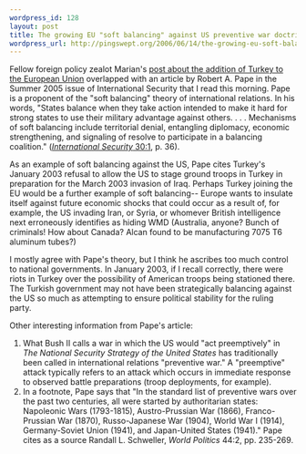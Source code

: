 ```yaml
--- 
wordpress_id: 128
layout: post
title: The growing EU "soft balancing" against US preventive war doctrine?
wordpress_url: http://pingswept.org/2006/06/14/the-growing-eu-soft-balancing-against-us-preventive-war-doctrine/
---
```

Fellow foreign policy zealot Marian's <a href="http://ruminationsandreflections.blogspot.com/2006/06/turkey-and-croatia-long-but-determined.html">post about the addition of Turkey to the European Union</a> overlapped with an article by Robert A. Pape in the Summer 2005 issue of International Security that I read this morning. Pape is a proponent of the "soft balancing" theory of international relations. In his words, "States balance when they take action intended to make it hard for strong states to use their military advantage against others. . . . Mechanisms of soft balancing include territorial denial, entangling diplomacy, economic strengthening, and signaling of resolve to participate in a balancing coalition." (<a href="http://www.mitpressjournals.org/toc/isec/30/1"><em>International Security</em> 30:1</a>, p. 36).

As an example of soft balancing against the US, Pape cites Turkey's January 2003 refusal to allow the US to stage ground troops in Turkey in preparation for the March 2003 invasion of Iraq. Perhaps Turkey joining the EU would be a further example of soft balancing-- Europe wants to insulate itself against future economic shocks that could occur as a result of, for example, the US invading Iran, or Syria, or whomever British intelligence next erroneously identifies as hiding WMD (Australia, anyone? Bunch of criminals! How about Canada? Alcan found to be manufacturing 7075 T6 aluminum tubes?)

I mostly agree with Pape's theory, but I think he ascribes too much control to national governments. In January 2003, if I recall correctly, there were riots in Turkey over the possibility of American troops being stationed there. The Turkish government may not have been strategically balancing against the US so much as attempting to ensure political stability for the ruling party.

Other interesting information from Pape's article:
<ol>
<li>What Bush II calls a war in which the US would "act preemptively" in <em>The National Security Strategy of the United States</em> has traditionally been called in international relations "preventive war." A "preemptive" attack typically refers to an attack which occurs in immediate response to observed battle preparations (troop deployments, for example).</li>
<li>In a footnote, Pape says that "In the standard list of preventive wars over the past two centuries, all were started by authoritarian states: Napoleonic Wars (1793-1815), Austro-Prussian War (1866), Franco-Prussian War (1870), Russo-Japanese War (1904), World War I (1914), Germany-Soviet Union (1941), and Japan-United States (1941)." Pape cites as a source Randall L. Schweller, <em>World Politics</em> 44:2, pp. 235-269.</li>
</ol>
